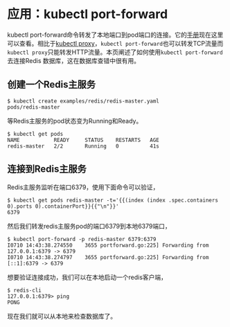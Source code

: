 # 应用：kubectl port-forward

kubectl port-forward命令转发了本地端口到pod端口的连接。它的[手册](http://kubernetes.io/v1.0/docs/user-guide/kubectl/kubectl_port-forward.html)现在这里可以查看。相比于[kubectl proxy](http://kubernetes.io/v1.0/docs/user-guide/accessing-the-cluster.html#using-kubectl-proxy)，`kubectl port-forward`也可以转发TCP流量而`kubectl proxy`只能转发HTTP流量。本页阐述了如何使用`kubectl port-forward`去连接Redis 数据库，这在数据库查错中很有用。

## 创建一个Redis主服务

```
$ kubectl create examples/redis/redis-master.yaml
pods/redis-master

```
等Redis主服务的pod状态变为Running和Ready。
```
$ kubectl get pods
NAME           READY     STATUS    RESTARTS   AGE
redis-master   2/2       Running   0          41s

```

## 连接到Redis主服务

Redis主服务监听在端口6379，使用下面命令可以验证，
```
$ kubectl get pods redis-master -t='{{(index (index .spec.containers 0).ports 0).containerPort}}{{"\n"}}'
6379

```
然后我们转发redis主服务pod的端口6379到本地6379端口，
```
$ kubectl port-forward -p redis-master 6379:6379
I0710 14:43:38.274550    3655 portforward.go:225] Forwarding from 127.0.0.1:6379 -> 6379
I0710 14:43:38.274797    3655 portforward.go:225] Forwarding from [::1]:6379 -> 6379

```
想要验证连接成功，我们可以在本地启动一个redis客户端，
```
$ redis-cli
127.0.0.1:6379> ping
PONG

```
现在我们就可以从本地来检查数据库了。
